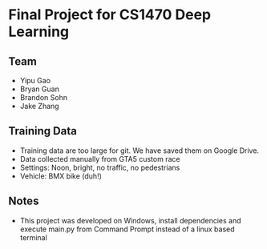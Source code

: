 # Final Project for CS1470 Deep Learning

## Team
 * Yipu Gao
 * Bryan Guan
 * Brandon Sohn
 * Jake Zhang

## Training Data
 * Training data are too large for git. We have saved them on Google Drive.
 * Data collected manually from GTA5 custom race
 * Settings: Noon, bright, no traffic, no pedestrians
 * Vehicle: BMX bike (duh!)

## Notes
 * This project was developed on Windows, install dependencies and execute main.py from Command Prompt instead of a linux based terminal
